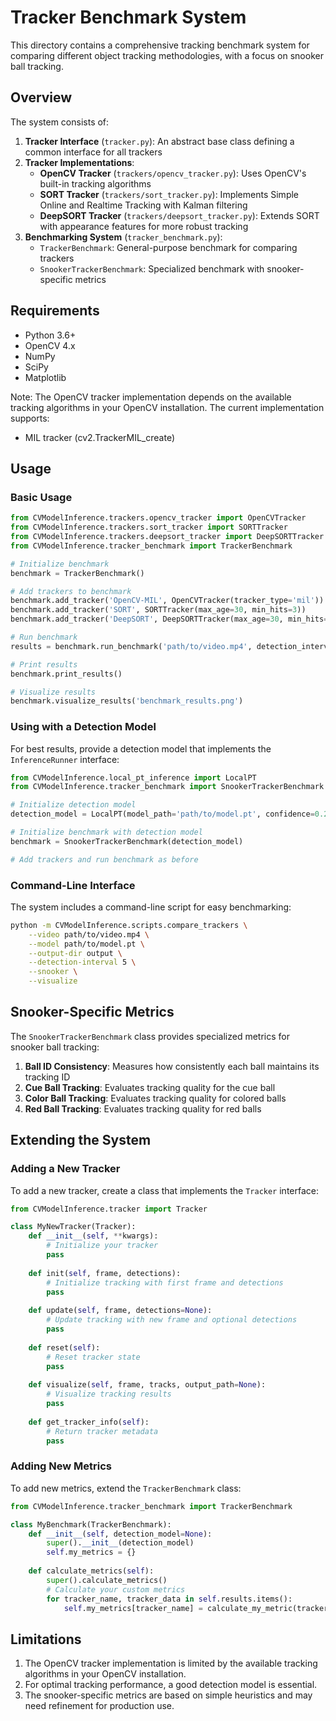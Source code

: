 # Tracker Benchmark System

This directory contains a comprehensive tracking benchmark system for comparing different object tracking methodologies, with a focus on snooker ball tracking.

## Overview

The system consists of:

1. **Tracker Interface** (`tracker.py`): An abstract base class defining a common interface for all trackers
2. **Tracker Implementations**:
   - **OpenCV Tracker** (`trackers/opencv_tracker.py`): Uses OpenCV's built-in tracking algorithms
   - **SORT Tracker** (`trackers/sort_tracker.py`): Implements Simple Online and Realtime Tracking with Kalman filtering
   - **DeepSORT Tracker** (`trackers/deepsort_tracker.py`): Extends SORT with appearance features for more robust tracking
3. **Benchmarking System** (`tracker_benchmark.py`):
   - `TrackerBenchmark`: General-purpose benchmark for comparing trackers
   - `SnookerTrackerBenchmark`: Specialized benchmark with snooker-specific metrics

## Requirements

- Python 3.6+
- OpenCV 4.x
- NumPy
- SciPy
- Matplotlib

Note: The OpenCV tracker implementation depends on the available tracking algorithms in your OpenCV installation. The current implementation supports:
- MIL tracker (cv2.TrackerMIL_create)

## Usage

### Basic Usage

```python
from CVModelInference.trackers.opencv_tracker import OpenCVTracker
from CVModelInference.trackers.sort_tracker import SORTTracker
from CVModelInference.trackers.deepsort_tracker import DeepSORTTracker
from CVModelInference.tracker_benchmark import TrackerBenchmark

# Initialize benchmark
benchmark = TrackerBenchmark()

# Add trackers to benchmark
benchmark.add_tracker('OpenCV-MIL', OpenCVTracker(tracker_type='mil'))
benchmark.add_tracker('SORT', SORTTracker(max_age=30, min_hits=3))
benchmark.add_tracker('DeepSORT', DeepSORTTracker(max_age=30, min_hits=3))

# Run benchmark
results = benchmark.run_benchmark('path/to/video.mp4', detection_interval=5)

# Print results
benchmark.print_results()

# Visualize results
benchmark.visualize_results('benchmark_results.png')
```

### Using with a Detection Model

For best results, provide a detection model that implements the `InferenceRunner` interface:

```python
from CVModelInference.local_pt_inference import LocalPT
from CVModelInference.tracker_benchmark import SnookerTrackerBenchmark

# Initialize detection model
detection_model = LocalPT(model_path='path/to/model.pt', confidence=0.25)

# Initialize benchmark with detection model
benchmark = SnookerTrackerBenchmark(detection_model)

# Add trackers and run benchmark as before
```

### Command-Line Interface

The system includes a command-line script for easy benchmarking:

```bash
python -m CVModelInference.scripts.compare_trackers \
    --video path/to/video.mp4 \
    --model path/to/model.pt \
    --output-dir output \
    --detection-interval 5 \
    --snooker \
    --visualize
```

## Snooker-Specific Metrics

The `SnookerTrackerBenchmark` class provides specialized metrics for snooker ball tracking:

1. **Ball ID Consistency**: Measures how consistently each ball maintains its tracking ID
2. **Cue Ball Tracking**: Evaluates tracking quality for the cue ball
3. **Color Ball Tracking**: Evaluates tracking quality for colored balls
4. **Red Ball Tracking**: Evaluates tracking quality for red balls

## Extending the System

### Adding a New Tracker

To add a new tracker, create a class that implements the `Tracker` interface:

```python
from CVModelInference.tracker import Tracker

class MyNewTracker(Tracker):
    def __init__(self, **kwargs):
        # Initialize your tracker
        pass
        
    def init(self, frame, detections):
        # Initialize tracking with first frame and detections
        pass
        
    def update(self, frame, detections=None):
        # Update tracking with new frame and optional detections
        pass
        
    def reset(self):
        # Reset tracker state
        pass
        
    def visualize(self, frame, tracks, output_path=None):
        # Visualize tracking results
        pass
        
    def get_tracker_info(self):
        # Return tracker metadata
        pass
```

### Adding New Metrics

To add new metrics, extend the `TrackerBenchmark` class:

```python
from CVModelInference.tracker_benchmark import TrackerBenchmark

class MyBenchmark(TrackerBenchmark):
    def __init__(self, detection_model=None):
        super().__init__(detection_model)
        self.my_metrics = {}
        
    def calculate_metrics(self):
        super().calculate_metrics()
        # Calculate your custom metrics
        for tracker_name, tracker_data in self.results.items():
            self.my_metrics[tracker_name] = calculate_my_metric(tracker_data)
```

## Limitations

1. The OpenCV tracker implementation is limited by the available tracking algorithms in your OpenCV installation.
2. For optimal tracking performance, a good detection model is essential.
3. The snooker-specific metrics are based on simple heuristics and may need refinement for production use.
